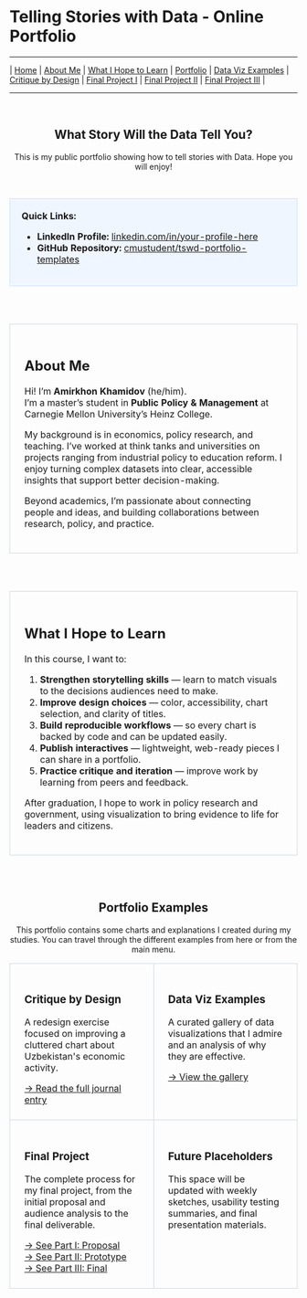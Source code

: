 

# Telling Stories with Data - Online Portfolio

---

| [Home](https://cmustudent.github.io/tswd-portfolio-templates/) | [About Me](#about-me) | [What I Hope to Learn](#what-i-hope-to-learn) | [Portfolio](#portfolio) | [Data Viz Examples](dataviz-examples) | [Critique by Design](critique-by-design) | [Final Project I](final-project-part-one) | [Final Project II](final-project-part-two) | [Final Project III](final-project-part-three) |

---

<div align="center">

<br>

<h2>What Story Will the Data Tell You?</h2>

<p>This is my public portfolio showing how to tell stories with Data. Hope you will enjoy!</p>

<br>

<table width="80%">
  <tr>
    <td style="background-color: #f0f6ff; border: 1px solid #c8e1ff; border-radius: 6px; padding: 20px;">
      <b>Quick Links:</b>
      <ul>
        <li><b>LinkedIn Profile:</b> <a href="https://www.linkedin.com/in/your-profile-here/">linkedin.com/in/your-profile-here</a></li>
        <li><b>GitHub Repository:</b> <a href="https://github.com/cmustudent/tswd-portfolio-templates/">cmustudent/tswd-portfolio-templates</a></li>
      </ul>
    </td>
  </tr>
</table>

</div>

<br><br>

<div align="center">
<table width="80%">
  <tr>
    <td style="border: 1px solid #d0d7de; border-radius: 6px; padding: 25px;">
      <h2>About Me</h2>
      <p>Hi! I’m <strong>Amirkhon Khamidov</strong> (he/him).<br>
      I’m a master’s student in <strong>Public Policy & Management</strong> at Carnegie Mellon University’s Heinz College.</p>
      <p>My background is in economics, policy research, and teaching. I’ve worked at think tanks and universities on projects ranging from industrial policy to education reform. I enjoy turning complex datasets into clear, accessible insights that support better decision-making.</p>
      <p>Beyond academics, I’m passionate about connecting people and ideas, and building collaborations between research, policy, and practice.</p>
    </td>
  </tr>
</table>
</div>

<br><br>

<div align="center">
<table width="80%">
  <tr>
    <td style="border: 1px solid #d0d7de; border-radius: 6px; padding: 25px;">
      <h2>What I Hope to Learn</h2>
      <p>In this course, I want to:</p>
      <ol>
        <li><strong>Strengthen storytelling skills</strong> — learn to match visuals to the decisions audiences need to make.</li>
        <li><strong>Improve design choices</strong> — color, accessibility, chart selection, and clarity of titles.</li>
        <li><strong>Build reproducible workflows</strong> — so every chart is backed by code and can be updated easily.</li>
        <li><strong>Publish interactives</strong> — lightweight, web-ready pieces I can share in a portfolio.</li>
        <li><strong>Practice critique and iteration</strong> — improve work by learning from peers and feedback.</li>
      </ol>
      <p>After graduation, I hope to work in policy research and government, using visualization to bring evidence to life for leaders and citizens.</p>
    </td>
  </tr>
</table>
</div>

<br><br>

<div align="center">
<h2>Portfolio Examples</h2>
<p>This portfolio contains some charts and explanations I created during my studies. You can travel through the different examples from here or from the main menu.</p>

<table width="80%">
  <tr>
    <td width="50%" style="border: 1px solid #d0d7de; border-radius: 6px; padding: 25px;" valign="top">
      <h3>Critique by Design</h3>
      <p>A redesign exercise focused on improving a cluttered chart about Uzbekistan's economic activity.</p>
      <a href="critique-by-design">→ Read the full journal entry</a>
    </td>
    <td width="50%" style="border: 1px solid #d0d7de; border-radius: 6px; padding: 25px;" valign="top">
      <h3>Data Viz Examples</h3>
      <p>A curated gallery of data visualizations that I admire and an analysis of why they are effective.</p>
      <a href="dataviz-examples">→ View the gallery</a>
    </td>
  </tr>
  <tr>
    <td width="50%" style="border: 1px solid #d0d7de; border-radius: 6px; padding: 25px;" valign="top">
      <h3>Final Project</h3>
      <p>The complete process for my final project, from the initial proposal and audience analysis to the final deliverable.</p>
      <a href="final-project-part-one">→ See Part I: Proposal</a><br>
      <a href="final-project-part-two">→ See Part II: Prototype</a><br>
      <a href="final-project-part-three">→ See Part III: Final</a>
    </td>
    <td width="50%" style="border: 1px solid #d0d7de; border-radius: 6px; padding: 25px;" valign="top">
      <h3>Future Placeholders</h3>
      <p>This space will be updated with weekly sketches, usability testing summaries, and final presentation materials.</p>
    </td>
  </tr>
</table>

</div>

